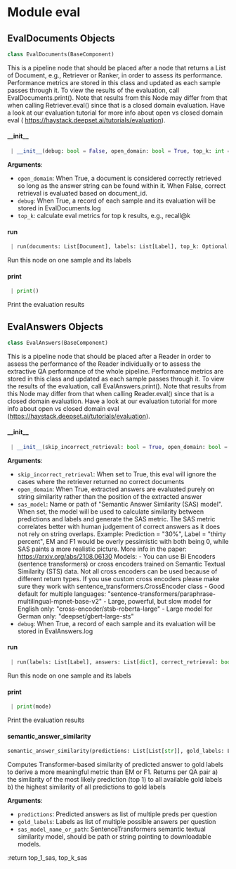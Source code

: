 <a name="eval"></a>
# Module eval

<a name="eval.EvalDocuments"></a>
## EvalDocuments Objects

```python
class EvalDocuments(BaseComponent)
```

This is a pipeline node that should be placed after a node that returns a List of Document, e.g., Retriever or
Ranker, in order to assess its performance. Performance metrics are stored in this class and updated as each
sample passes through it. To view the results of the evaluation, call EvalDocuments.print(). Note that results
from this Node may differ from that when calling Retriever.eval() since that is a closed domain evaluation. Have
a look at our evaluation tutorial for more info about open vs closed domain eval (
https://haystack.deepset.ai/tutorials/evaluation).

<a name="eval.EvalDocuments.__init__"></a>
#### \_\_init\_\_

```python
 | __init__(debug: bool = False, open_domain: bool = True, top_k: int = 10)
```

**Arguments**:

- `open_domain`: When True, a document is considered correctly retrieved so long as the answer string can be found within it.
                    When False, correct retrieval is evaluated based on document_id.
- `debug`: When True, a record of each sample and its evaluation will be stored in EvalDocuments.log
- `top_k`: calculate eval metrics for top k results, e.g., recall@k

<a name="eval.EvalDocuments.run"></a>
#### run

```python
 | run(documents: List[Document], labels: List[Label], top_k: Optional[int] = None)
```

Run this node on one sample and its labels

<a name="eval.EvalDocuments.print"></a>
#### print

```python
 | print()
```

Print the evaluation results

<a name="eval.EvalAnswers"></a>
## EvalAnswers Objects

```python
class EvalAnswers(BaseComponent)
```

This is a pipeline node that should be placed after a Reader in order to assess the performance of the Reader
individually or to assess the extractive QA performance of the whole pipeline. Performance metrics are stored in
this class and updated as each sample passes through it. To view the results of the evaluation, call EvalAnswers.print().
Note that results from this Node may differ from that when calling Reader.eval()
since that is a closed domain evaluation. Have a look at our evaluation tutorial for more info about
open vs closed domain eval (https://haystack.deepset.ai/tutorials/evaluation).

<a name="eval.EvalAnswers.__init__"></a>
#### \_\_init\_\_

```python
 | __init__(skip_incorrect_retrieval: bool = True, open_domain: bool = True, sas_model: str = None, debug: bool = False)
```

**Arguments**:

- `skip_incorrect_retrieval`: When set to True, this eval will ignore the cases where the retriever returned no correct documents
- `open_domain`: When True, extracted answers are evaluated purely on string similarity rather than the position of the extracted answer
- `sas_model`: Name or path of "Semantic Answer Similarity (SAS) model". When set, the model will be used to calculate similarity between predictions and labels and generate the SAS metric.
                  The SAS metric correlates better with human judgement of correct answers as it does not rely on string overlaps.
                  Example: Prediction = "30%", Label = "thirty percent", EM and F1 would be overly pessimistic with both being 0, while SAS paints a more realistic picture.
                  More info in the paper: https://arxiv.org/abs/2108.06130
                  Models:
                  - You can use Bi Encoders (sentence transformers) or cross encoders trained on Semantic Textual Similarity (STS) data.
                    Not all cross encoders can be used because of different return types.
                    If you use custom cross encoders please make sure they work with sentence_transformers.CrossEncoder class
                  - Good default for multiple languages: "sentence-transformers/paraphrase-multilingual-mpnet-base-v2"
                  - Large, powerful, but slow model for English only: "cross-encoder/stsb-roberta-large"
                  - Large model for German only: "deepset/gbert-large-sts"
- `debug`: When True, a record of each sample and its evaluation will be stored in EvalAnswers.log

<a name="eval.EvalAnswers.run"></a>
#### run

```python
 | run(labels: List[Label], answers: List[dict], correct_retrieval: bool)
```

Run this node on one sample and its labels

<a name="eval.EvalAnswers.print"></a>
#### print

```python
 | print(mode)
```

Print the evaluation results

<a name="eval.semantic_answer_similarity"></a>
#### semantic\_answer\_similarity

```python
semantic_answer_similarity(predictions: List[List[str]], gold_labels: List[List[str]], sas_model_name_or_path: str = "sentence-transformers/paraphrase-multilingual-mpnet-base-v2") -> Tuple[List[float],List[float]]
```

Computes Transformer-based similarity of predicted answer to gold labels to derive a more meaningful metric than EM or F1.
Returns per QA pair a) the similarity of the most likely prediction (top 1) to all available gold labels
                    b) the highest similarity of all predictions to gold labels

**Arguments**:

- `predictions`: Predicted answers as list of multiple preds per question
- `gold_labels`: Labels as list of multiple possible answers per question
- `sas_model_name_or_path`: SentenceTransformers semantic textual similarity model, should be path or string
                                 pointing to downloadable models.


:return top_1_sas, top_k_sas

